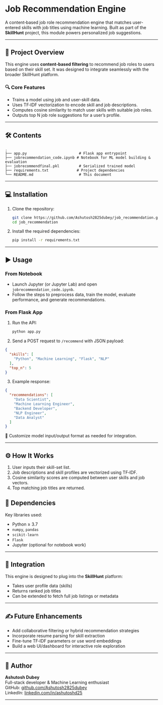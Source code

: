 # Job Recommendation Engine

A content‑based job role recommendation engine that matches user-entered skills with job titles using machine learning. Built as part of the **SkillHunt** project, this module powers personalized job suggestions.

---

## 🚀 Project Overview

This engine uses **content-based filtering** to recommend job roles to users based on their skill set. It was designed to integrate seamlessly with the broader SkillHunt platform.

### 🔍 Core Features

- Trains a model using job and user-skill data.
- Uses TF‑IDF vectorization to encode skill and job descriptions.
- Computes cosine similarity to match user skills with suitable job roles.
- Outputs top N job role suggestions for a user’s profile.

---

## 🛠️ Contents

```
.
├── app.py                        # Flask app entrypoint
├── jobrecommendation_code.ipynb # Notebook for ML model building & evaluation
├── jobrecommendfinal.pkl         # Serialized trained model
├── requirements.txt             # Project dependencies
└── README.md                     # This document
```

---

## 💻 Installation

1. Clone the repository:  
   ```bash
   git clone https://github.com/Ashutosh2825dubey/job_recommendation.git
   cd job_recommendation
   ```

2. Install the required dependencies:  
   ```bash
   pip install -r requirements.txt
   ```

---

## ▶️ Usage

### From Notebook

- Launch Jupyter (or Jupyter Lab) and open `jobrecommendation_code.ipynb`.
- Follow the steps to preprocess data, train the model, evaluate performance, and generate recommendations.

### From Flask App

1. Run the API:  
   ```bash
   python app.py
   ```

2. Send a POST request to `/recommend` with JSON payload:

```json
{
  "skills": [
    "Python", "Machine Learning", "Flask", "NLP"
  ],
  "top_n": 5
}
```

3. Example response:
```json
{
  "recommendations": [
    "Data Scientist",
    "Machine Learning Engineer",
    "Backend Developer",
    "NLP Engineer",
    "Data Analyst"
  ]
}
```

📌 Customize model input/output format as needed for integration.

---

## ⚙️ How It Works

1. User inputs their skill-set list.
2. Job descriptions and skill profiles are vectorized using TF‑IDF.
3. Cosine similarity scores are computed between user skills and job vectors.
4. Top matching job titles are returned.


## 🧪 Dependencies

Key libraries used:

- Python ≥ 3.7
- `numpy`, `pandas`
- `scikit-learn`
- `Flask`
- Jupyter (optional for notebook work)

---

## 📌 Integration

This engine is designed to plug into the **SkillHunt** platform:

- Takes user profile data (skills)
- Returns ranked job titles
- Can be extended to fetch full job listings or metadata

---

## ✍️ Future Enhancements

- Add collaborative filtering or hybrid recommendation strategies
- Incorporate resume parsing for skill extraction
- Fine-tune TF‑IDF parameters or use word embeddings
- Build a web UI/dashboard for interactive role exploration

---

## 📝 Author

**Ashutosh Dubey**  
Full-stack developer & Machine Learning enthusiast  
GitHub: [github.com/Ashutosh2825dubey](https://github.com/Ashutosh2825dubey)  
LinkedIn: [linkedin.com/in/ashutoshd25](https://linkedin.com/in/ashutoshd25)

---
